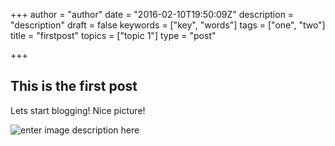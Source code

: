 +++
author = "author"
date = "2016-02-10T19:50:09Z"
description = "description"
draft = false
keywords = ["key", "words"]
tags = ["one", "two"]
title = "firstpost"
topics = ["topic 1"]
type = "post"

+++
## This is the first post
Lets start blogging!
Nice picture!

![enter image description here][1]


  [1]: /images/unsplash_6.jpg
